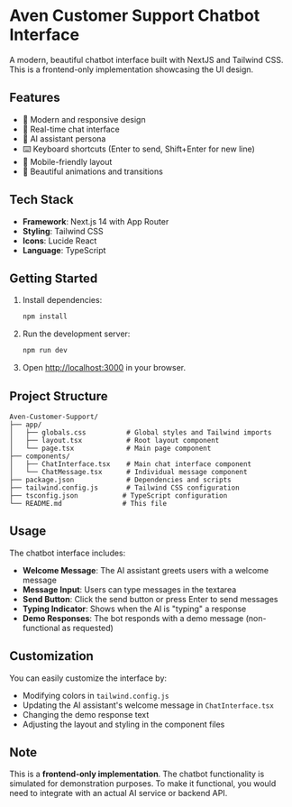 # Aven Customer Support Chatbot Interface

A modern, beautiful chatbot interface built with NextJS and Tailwind CSS. This is a frontend-only implementation showcasing the UI design.

## Features

- 🎨 Modern and responsive design
- 💬 Real-time chat interface
- 🤖 AI assistant persona
- ⌨️ Keyboard shortcuts (Enter to send, Shift+Enter for new line)
- 📱 Mobile-friendly layout
- 🎯 Beautiful animations and transitions

## Tech Stack

- **Framework**: Next.js 14 with App Router
- **Styling**: Tailwind CSS
- **Icons**: Lucide React
- **Language**: TypeScript

## Getting Started

1. Install dependencies:
   ```bash
   npm install
   ```

2. Run the development server:
   ```bash
   npm run dev
   ```

3. Open [http://localhost:3000](http://localhost:3000) in your browser.

## Project Structure

```
Aven-Customer-Support/
├── app/
│   ├── globals.css          # Global styles and Tailwind imports
│   ├── layout.tsx           # Root layout component
│   └── page.tsx             # Main page component
├── components/
│   ├── ChatInterface.tsx    # Main chat interface component
│   └── ChatMessage.tsx      # Individual message component
├── package.json             # Dependencies and scripts
├── tailwind.config.js       # Tailwind CSS configuration
├── tsconfig.json           # TypeScript configuration
└── README.md               # This file
```

## Usage

The chatbot interface includes:

- **Welcome Message**: The AI assistant greets users with a welcome message
- **Message Input**: Users can type messages in the textarea
- **Send Button**: Click the send button or press Enter to send messages
- **Typing Indicator**: Shows when the AI is "typing" a response
- **Demo Responses**: The bot responds with a demo message (non-functional as requested)

## Customization

You can easily customize the interface by:

- Modifying colors in `tailwind.config.js`
- Updating the AI assistant's welcome message in `ChatInterface.tsx`
- Changing the demo response text
- Adjusting the layout and styling in the component files

## Note

This is a **frontend-only implementation**. The chatbot functionality is simulated for demonstration purposes. To make it functional, you would need to integrate with an actual AI service or backend API.
